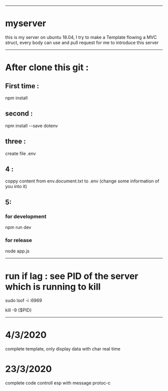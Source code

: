 ***
# myserver
this is my server on ubuntu 18.04, I try to make a Template flowing a MVC struct, every body can use and pull request for me to introduce this server

***
# After clone this git :
 ## First time : 
 npm install 
 
 ## second :
 npm install --save dotenv

 ## three :
 create file .env 

 ## 4 : 
 coppy content from env.document.txt to .env (change some information of you into it)
 
 ## 5: 
 ### for development 
 npm run dev 
 ### for release
 node app.js
 
***
# run if lag : see PID of the server which is running to kill
 sudo lsof -i :6969
 
 kill -9 {$PID}
 ***
# 4/3/2020 
 complete template, only display data with char real time 
# 23/3/2020
 complete code controll esp with message protoc-c
